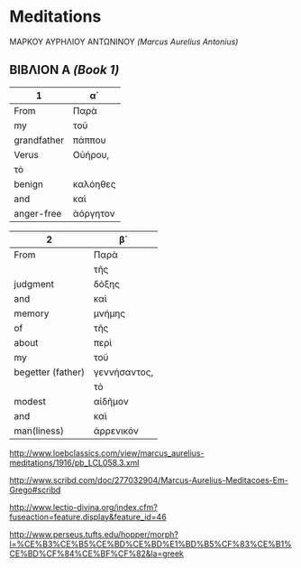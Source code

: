 # Meditations

ΜΑΡΚΟΥ ΑΥΡΗΛΙΟΥ ΑΝΤΩΝΙΝΟΥ <i>(Marcus Aurelius Antonius)</i>


## ΒΙΒΛΙΟΝ Α <i>(Book 1)</i>

1  |  α΄
--- | ---
From | Παρὰ
my | τοῦ 
grandfather | πάππου 
Verus | Οὐήρου, 
 | τὸ 
benign | καλόηθες 
and | καὶ 
anger-free | ἀόργητον

 2  |  β΄
--- | ---
From | Παρὰ 
     | τῆς 
judgment | δόξης 
and  | καὶ 
memory | μνήμης 
of   | τῆς 
about | περὶ 
my    | τοῦ 
begetter (father) | γεννήσαντος, 
     | τὸ 
modest | αἰδῆμον 
and  | καὶ 
man(liness)  | ἀρρενικόν

http://www.loebclassics.com/view/marcus_aurelius-meditations/1916/pb_LCL058.3.xml

http://www.scribd.com/doc/277032904/Marcus-Aurelius-Meditacoes-Em-Grego#scribd

http://www.lectio-divina.org/index.cfm?fuseaction=feature.display&feature_id=46

http://www.perseus.tufts.edu/hopper/morph?l=%CE%B3%CE%B5%CE%BD%CE%BD%E1%BD%B5%CF%83%CE%B1%CE%BD%CF%84%CE%BF%CF%82&la=greek
